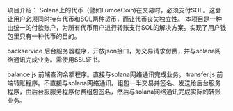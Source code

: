 项目介绍：
Solana上的代币（譬如LumosCoin)在交易时，必须支付SOL。这会让用户必须同时持有代币和SOL两种货币，而让代币丧失独立性。
本项目是一种由统一的付款账户，为所有代币用户进行转账支付SOL的解决方案。实现了用户钱包里只有一种代币的目的。

backservice  后台服务器程序，开放json接口，为交易请求付费，并与solana网络通讯完成业务。需使用SSL证书。

balance.js   前端查询余额程序。直接与solana网络通讯完成业务。
transfer.js  前端转账程序。不直接与solana网络通讯。组包一半交易并签名、发送给后台服务程序，由后台服服务程序付费组包签名，然后与solana网络通讯完成实际的转账业务。

